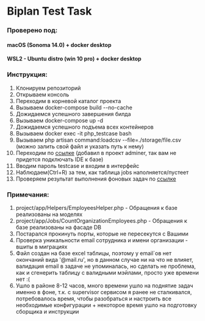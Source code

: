 # Biplan Test Task

### Проверено под:
#### macOS (Sonoma 14.0) + docker desktop
#### WSL2 - Ubuntu distro (win 10 pro) + docker desktop

### Инструкция:

1. Клонируем репозиторий
2. Открываем консоль
3. Переходим в корневой каталог проекта
4. Вызываем docker-compose build --no-cache
5. Дожидаемся успешного завершения билда
6. Вызываем docker-compose up -d
7. Дожидаемся успешного подъема всех контейнеров
8. Вызываем docker exec -it php_testcase bash
9. Вызываем php artisan command:loadcsv --file=./storage/file.csv (можно залить свой файл и указать путь к нему)
10. Переходим по [ссылке](http://localhost:8989/?pgsql=pgsql_testcase&username=testcase&db=testcase&ns=public&select=jobs) (добавил в проект adminer, так вам не придется подключать IDE к базе)
11. Вводим пароль testcase и входим в интерфейс
12. Наблюдаем(Ctrl+R) за тем, как таблица jobs наполняется/пустеет
13. Проверяем результат выполнения фоновых задач по [ссылке](http://localhost:8989/?pgsql=pgsql_testcase&username=testcase&db=testcase&ns=public&select=employees_count_in_org)

### Примечания:

1. project/app/Helpers/EmployeesHelper.php - Обращения к базе реализованы на моделях
2. project/app/Jobs/CountOrganizationEmployees.php - Обращения к базе реализованы на фасаде DB
3. Постарался прокинуть порты, которые не пересекутся с Вашими
4. Проверка уникальности email сотрудника и имени организации - вшиты в миграциях
5. Файл создан на базе excel таблицы, поэтому у email`ов нет окончаний вида '@mail.ru', но в данном случае ни на что не влияет, валидация email в задаче не упоминалась, но сделать не проблема, как и сгенерить таблицу с валидными мэйлами, просто уже времени нет :(
6. Ушло в районе 8-12 часов, много времени ушло на поднятие задач именно в фоне, т.к. с supervisor сервисом я ранее не сталкивался, потребовалось время, чтобы разобраться и настроить все необходимые конфигурации + некоторое время ушло на подготовку сборщика и инструкции
